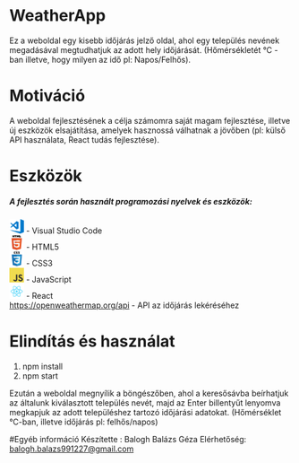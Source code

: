 # WeatherApp
Ez a weboldal egy kisebb időjárás jelző oldal, ahol egy település nevének megadásával megtudhatjuk az adott hely időjárását. (Hőmérsékletét °C -ban illetve, hogy milyen az idő pl: Napos/Felhős).

# Motiváció
A weboldal fejlesztésének a célja számomra saját magam fejlesztése, illetve új eszközök elsajátítása, amelyek hasznossá válhatnak a jövőben (pl: külső API használata, React tudás fejlesztése).

# Eszközök
##### A fejlesztés során használt programozási nyelvek és eszközök:
[<img alt="Visual Studio Code" width="26px" src="https://raw.githubusercontent.com/github/explore/80688e429a7d4ef2fca1e82350fe8e3517d3494d/topics/visual-studio-code/visual-studio-code.png" />][vscode] - Visual Studio Code
<br />
[<img alt="HTML5" width="26px" src="https://raw.githubusercontent.com/github/explore/80688e429a7d4ef2fca1e82350fe8e3517d3494d/topics/html/html.png" />][html5] - HTML5
<br />
[<img alt="CSS3" width="26px" src="https://raw.githubusercontent.com/github/explore/80688e429a7d4ef2fca1e82350fe8e3517d3494d/topics/css/css.png" />][css3] - CSS3
<br />
[<img alt="JavaScript" width="26px" src="https://raw.githubusercontent.com/github/explore/80688e429a7d4ef2fca1e82350fe8e3517d3494d/topics/javascript/javascript.png" />][js] - JavaScript
<br />
[<img alt="React" width="26px" src="https://raw.githubusercontent.com/github/explore/80688e429a7d4ef2fca1e82350fe8e3517d3494d/topics/react/react.png" />][react] - React
<br />
https://openweathermap.org/api - API az időjárás lekéréséhez

# Elindítás és használat
1. npm install
2. npm start

Ezután a weboldal megnyílik a böngészőben, ahol a keresősávba beírhatjuk az általunk kiválasztott település nevét, majd az Enter billentyűt lenyomva megkapjuk az adott településhez tartozó időjárási adatokat. (Hőmérséklet °C-ban, illetve időjárás pl: felhős/napos)

#Egyéb információ
Készítette : Balogh Balázs Géza
Elérhetőség: balogh.balazs991227@gmail.com

[vscode]: https://code.visualstudio.com/
[html5]: https://hu.wikipedia.org/wiki/HTML5
[css3]: https://hu.wikipedia.org/wiki/Cascading_Style_Sheets
[js]: https://hu.wikipedia.org/wiki/JavaScript
[react]: https://reactjs.org/
